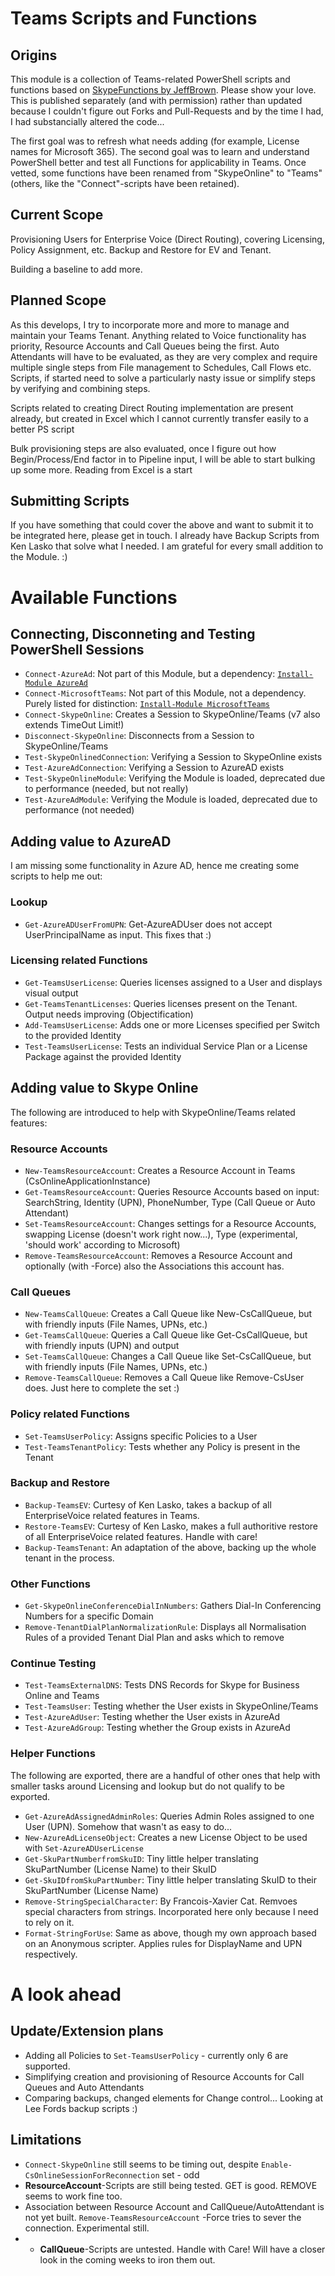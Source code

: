 # Teams Scripts and Functions

## Origins

This module is a collection of Teams-related PowerShell scripts and functions based on [SkypeFunctions by JeffBrown](https://github.com/JeffBrownTech/Skype). Please show your love. This is published separately (and with permission) rather than updated because I couldn't figure out Forks and Pull-Requests and by the time I had, I had substancially altered the code... 

The first goal was to refresh what needs adding (for example, License names for Microsoft 365). The second goal was to learn and understand PowerShell better and test all Functions for applicability in Teams. Once vetted, some functions have been renamed from "SkypeOnline" to "Teams" (others, like the "Connect"-scripts have been retained).

## Current Scope

Provisioning Users for Enterprise Voice (Direct Routing), covering Licensing, Policy Assignment, etc.
Backup and Restore for EV and Tenant.

Building a baseline to add more.

## Planned Scope

As this develops, I try to incorporate more and more to manage and maintain your Teams Tenant.
Anything related to Voice functionality has priority, Resource Accounts and Call Queues being the first.
Auto Attendants will have to be evaluated, as they are very complex and require multiple single steps from File management to Schedules, Call Flows etc. Scripts, if started need to solve a particularly nasty issue or simplify steps by verifying and combining steps.

Scripts related to creating Direct Routing implementation are present already, but created in Excel which I cannot currently transfer easily to a better PS script

Bulk provisioning steps are also evaluated, once I figure out how Begin/Process/End factor in to Pipeline input, I will be able to start bulking up some more. Reading from Excel is a start

## Submitting Scripts

If you have something that could cover the above and want to submit it to be integrated here, please get in touch. I already have Backup Scripts from Ken Lasko that solve what I needed. I am grateful for every small addition to the Module. :)

# Available Functions

## Connecting, Disconneting and Testing PowerShell Sessions

- `Connect-AzureAd`:                Not part of this Module, but a dependency: [`Install-Module AzureAd`](https://www.powershellgallery.com/packages/AzureAd)
- `Connect-MicrosoftTeams`:         Not part of this Module, not a dependency. Purely listed for distinction: [`Install-Module MicrosoftTeams`](https://www.powershellgallery.com/packages/MicrosoftTeams)
- `Connect-SkypeOnline`:            Creates a Session to SkypeOnline/Teams (v7 also extends TimeOut Limit!)
- `Disconnect-SkypeOnline`:         Disconnects from a Session to SkypeOnline/Teams
- `Test-SkypeOnlinedConnection`:    Verifying a Session to SkypeOnline exists
- `Test-AzureAdConnection`:         Verifying a Session to AzureAD exists
- `Test-SkypeOnlineModule`:         Verifying the Module is loaded, deprecated due to performance (needed, but not really)
- `Test-AzureAdModule`:             Verifying the Module is loaded, deprecated due to performance (not needed)

## Adding value to AzureAD

I am missing some functionality in Azure AD, hence me creating some scripts to help me out:

### Lookup

- `Get-AzureADUserFromUPN`:         Get-AzureADUser does not accept UserPrincipalName as input. This fixes that :)

### Licensing related Functions

- `Get-TeamsUserLicense`:           Queries licenses assigned to a User and displays visual output
- `Get-TeamsTenantLicenses`:        Queries licenses present on the Tenant. Output needs improving (Objectification)
- `Add-TeamsUserLicense`:           Adds one or more Licenses specified per Switch to the provided Identity
- `Test-TeamsUserLicense`:          Tests an individual Service Plan or a License Package against the provided Identity

## Adding value to Skype Online

The following are introduced to help with SkypeOnline/Teams related features:

### Resource Accounts

- `New-TeamsResourceAccount`:       Creates a Resource Account in Teams (CsOnlineApplicationInstance)
- `Get-TeamsResourceAccount`:       Queries Resource Accounts based on input: SearchString, Identity (UPN), PhoneNumber, Type (Call Queue or Auto Attendant)
- `Set-TeamsResourceAccount`:       Changes settings for a Resource Accounts, swapping License (doesn't work right now...), Type (experimental, 'should work' according to Microsoft)
- `Remove-TeamsResourceAccount`:    Removes a Resource Account and optionally (with -Force) also the Associations this account has.

### Call Queues

- `New-TeamsCallQueue`:             Creates a Call Queue like New-CsCallQueue, but with friendly inputs (File Names, UPNs, etc.)
- `Get-TeamsCallQueue`:             Queries a Call Queue like Get-CsCallQueue, but with friendly inputs (UPN) and output
- `Set-TeamsCallQueue`:             Changes a Call Queue like Set-CsCallQueue, but with friendly inputs (File Names, UPNs, etc.)
- `Remove-TeamsCallQueue`:          Removes a Call Queue like Remove-CsUser does. Just here to complete the set :)


### Policy related Functions

- `Set-TeamsUserPolicy`:            Assigns specific Policies to a User
- `Test-TeamsTenantPolicy`:         Tests whether any Policy is present in the Tenant 

### Backup and Restore

- `Backup-TeamsEV`:                 Curtesy of Ken Lasko, takes a backup of all EnterpriseVoice related features in Teams.
- `Restore-TeamsEV`:                Curtesy of Ken Lasko, makes a full authoritive restore of all EnterpriseVoice related features. Handle with care!
- `Backup-TeamsTenant`:             An adaptation of the above, backing up the whole tenant in the process.

### Other Functions

- `Get-SkypeOnlineConferenceDialInNumbers`:
                                    Gathers Dial-In Conferencing Numbers for a specific Domain
- `Remove-TenantDialPlanNormalizationRule`:
                                    Displays all Normalisation Rules of a provided Tenant Dial Plan and asks which to remove

### Continue Testing
- `Test-TeamsExternalDNS`:          Tests DNS Records for Skype for Business Online and Teams 
- `Test-TeamsUser`:                 Testing whether the User exists in SkypeOnline/Teams
- `Test-AzureAdUser`:               Testing whether the User exists in AzureAd
- `Test-AzureAdGroup`:              Testing whether the Group exists in AzureAd


### Helper Functions
The following are exported, there are a handful of other ones that help with smaller tasks around Licensing and lookup but do not qualify to be exported.
- `Get-AzureAdAssignedAdminRoles`:  Queries Admin Roles assigned to one User (UPN). Somehow that wasn't as easy to do...
- `New-AzureAdLicenseObject`:       Creates a new License Object to be used with `Set-AzureADUserLicense`
- `Get-SkuPartNumberfromSkuID`:     Tiny little helper translating SkuPartNumber (License Name) to their SkuID
- `Get-SkuIDfromSkuPartNumber`:     Tiny little helper translating SkuID to their SkuPartNumber (License Name)
- `Remove-StringSpecialCharacter`:  By Francois-Xavier Cat. Remvoes special characters from strings. Incorporated here only because I need to rely on it.
- `Format-StringForUse`:            Same as above, though my own approach based on an Anonymous scripter. Applies rules for DisplayName and UPN respectively.


# A look ahead
## Update/Extension plans

- Adding all Policies to `Set-TeamsUserPolicy` - currently only 6 are supported.
- Simplifying creation and provisioning of Resource Accounts for Call Queues and Auto Attendants
- Comparing backups, changed elements for Change control... Looking at Lee Fords backup scripts :)

## Limitations

- `Connect-SkypeOnline` still seems to be timing out, despite `Enable-CsOnlineSessionForReconnection` set - odd
- **ResourceAccount**-Scripts are still being tested. GET is good. REMOVE seems to work fine too.
- Association between Resource Account and CallQueue/AutoAttendant is not yet built. `Remove-TeamsResourceAccount` -Force tries to sever the connection. Experimental still.
- - **CallQueue**-Scripts are untested. Handle with Care! Will have a closer look in the coming weeks to iron them out.